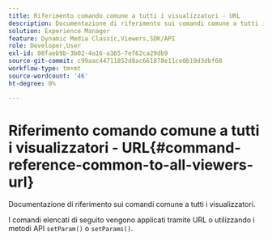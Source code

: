 ```yaml
---
title: Riferimento comando comune a tutti i visualizzatori - URL
description: Documentazione di riferimento sui comandi comune a tutti i visualizzatori.
solution: Experience Manager
feature: Dynamic Media Classic,Viewers,SDK/API
role: Developer,User
exl-id: 08faeb9b-3b02-4a16-a365-7ef62ca29db9
source-git-commit: c99aac44711852d8ac661878e11ce0b19d3dbf60
workflow-type: tm+mt
source-wordcount: '46'
ht-degree: 0%

---
```


# Riferimento comando comune a tutti i visualizzatori - URL{#command-reference-common-to-all-viewers-url}

Documentazione di riferimento sui comandi comune a tutti i visualizzatori.

I comandi elencati di seguito vengono applicati tramite URL o utilizzando i metodi API `setParam()` o `setParams()`.
